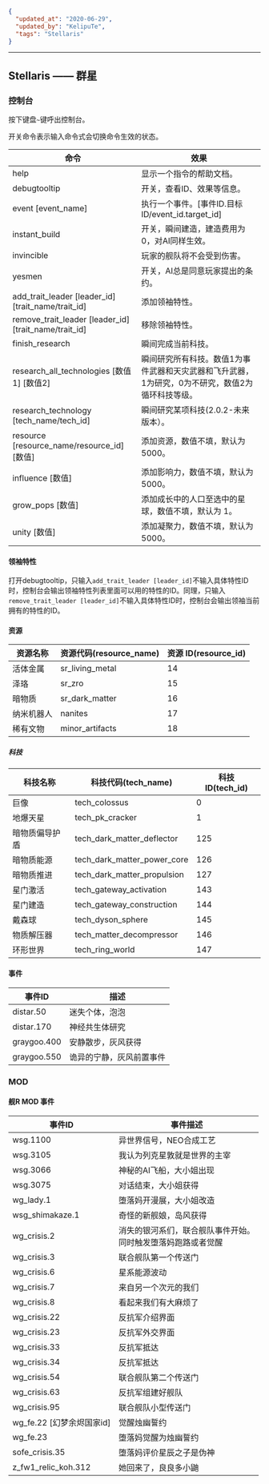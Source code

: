```json
{
  "updated_at": "2020-06-29",
  "updated_by": "KelipuTe",
  "tags": "Stellaris"
}
```

---

## Stellaris —— 群星

### 控制台

按下键盘`~`键呼出控制台。

开关命令表示输入命令式会切换命令生效的状态。

| 命令                                                  | 效果                                                         |
| ----------------------------------------------------- | ------------------------------------------------------------ |
| help                                                  | 显示一个指令的帮助文档。                                     |
| debugtooltip                                          | 开关，查看ID、效果等信息。                                   |
| event [event_name]                                    | 执行一个事件。[事件ID.目标ID/event_id.target_id]             |
| instant_build                                         | 开关，瞬间建造，建造费用为0，对AI同样生效。                  |
| invincible                                            | 玩家的舰队将不会受到伤害。                                   |
| yesmen                                                | 开关，AI总是同意玩家提出的条约。                             |
| add_trait_leader [leader_id] [trait_name/trait_id]    | 添加领袖特性。                                               |
| remove_trait_leader [leader_id] [trait_name/trait_id] | 移除领袖特性。                                               |
| finish_research                                       | 瞬间完成当前科技。                                           |
| research_all_technologies [数值1] [数值2]             | 瞬间研究所有科技。数值1为事件武器和天灾武器和飞升武器，1为研究，0为不研究，数值2为循环科技等级。 |
| research_technology [tech_name/tech_id]               | 瞬间研究某项科技(2.0.2-未来版本）。                          |
| resource [resource_name/resource_id] [数值]           | 添加资源，数值不填，默认为5000。                             |
| influence [数值]                                      | 添加影响力，数值不填，默认为5000。                           |
| grow_pops [数值]                                      | 添加成长中的人口至选中的星球，数值不填，默认为 1。           |
| unity [数值]                                          | 添加凝聚力，数值不填，默认为5000。                           |

#### 领袖特性

打开debugtooltip，只输入`add_trait_leader [leader_id]`不输入具体特性ID时，控制台会输出领袖特性列表里面可以用的特性的ID。同理，只输入`remove_trait_leader [leader_id]`不输入具体特性ID时，控制台会输出领袖当前拥有的特性的ID。

#### 资源

| 资源名称   | 资源代码(resource_name) | 资源 ID(resource_id) |
| ---------- | ----------------------- | -------------------- |
| 活体金属   | sr_living_metal         | 14                   |
| 泽珞       | sr_zro                  | 15                   |
| 暗物质     | sr_dark_matter          | 16                   |
| 纳米机器人 | nanites                 | 17                   |
| 稀有文物   | minor_artifacts         | 18                   |

##### 科技

| 科技名称       | 科技代码(tech_name)         | 科技 ID(tech_id) |
| -------------- | --------------------------- | ---------------- |
| 巨像           | tech_colossus               | 0                |
| 地爆天星       | tech_pk_cracker             | 1                |
| 暗物质偏导护盾 | tech_dark_matter_deflector  | 125              |
| 暗物质能源     | tech_dark_matter_power_core | 126              |
| 暗物质推进     | tech_dark_matter_propulsion | 127              |
| 星门激活       | tech_gateway_activation     | 143              |
| 星门建造       | tech_gateway_construction   | 144              |
| 戴森球         | tech_dyson_sphere           | 145              |
| 物质解压器     | tech_matter_decompressor    | 146              |
| 环形世界       | tech_ring_world             | 147              |

#### 事件

| 事件ID      | 描述                     |
| ----------- | ------------------------ |
| distar.50   | 迷失个体，泡泡           |
| distar.170  | 神经共生体研究           |
| graygoo.400 | 安静散步，灰风获得       |
| graygoo.550 | 诡异的宁静，灰风前置事件 |

### MOD

#### 舰R MOD 事件

| 事件ID          | 事件描述                     |
| --------------- | ---------------------------- |
| wsg.1100        | 异世界信号，NEO合成工艺          |
| wsg.3105        | 我认为列克星敦就是世界的主宰 |
| wsg.3066 | 神秘的AI飞船，大小姐出现 |
| wsg.3075 | 对话结束，大小姐获得 |
| wg_lady.1 | 堕落妈开漫展，大小姐改造 |
| wsg_shimakaze.1 | 奇怪的新舰娘，岛风获得            |
| wg_crisis.2  | 消失的银河系们，联合舰队事件开始。<br>同时触发堕落妈跑路或者觉醒 |
| wg_crisis.3  | 联合舰队第一个传送门                       |
| wg_crisis.6  | 星系能源波动                               |
| wg_crisis.7  | 来自另一个次元的我们                       |
| wg_crisis.8  | 看起来我们有大麻烦了                       |
| wg_crisis.22 | 反抗军介绍界面                             |
| wg_crisis.23 | 反抗军外交界面                             |
| wg_crisis.33 | 反抗军抵达                                 |
| wg_crisis.34 | 反抗军抵达                                 |
| wg_crisis.54 | 联合舰队第二个传送门                       |
| wg_crisis.63 | 反抗军组建好舰队                           |
| wg_crisis.95 | 联合舰队小型传送门                         |
| wg_fe.22 [幻梦余烬国家id] | 觉醒烛幽誓约             |
| wg_fe.23                  | 堕落妈觉醒为烛幽誓约     |
| sofe_crisis.35            | 堕落妈评价星辰之子是伪神 |
| z_fw1_relic_koh.312 | 她回来了，良良多小鼬 |


